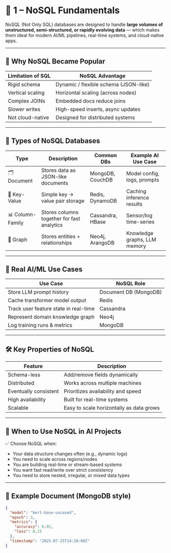# 📘 1 – NoSQL Fundamentals

NoSQL (Not Only SQL) databases are designed to handle **large volumes of unstructured, semi-structured, or rapidly evolving data** — which makes them ideal for modern AI/ML pipelines, real-time systems, and cloud-native apps.

---

## 🚀 Why NoSQL Became Popular

| Limitation of SQL | NoSQL Advantage |
|--------------------|------------------|
| Rigid schema        | Dynamic / flexible schema (JSON-like) |
| Vertical scaling    | Horizontal scaling (across nodes) |
| Complex JOINs       | Embedded docs reduce joins |
| Slower writes       | High-speed inserts, async updates |
| Not cloud-native    | Designed for distributed systems |

---

## 🔢 Types of NoSQL Databases

| Type | Description | Common DBs | Example AI Use Case |
|------|-------------|------------|----------------------|
| 🗂️ Document | Stores data as JSON-like documents | MongoDB, CouchDB | Model config, logs, prompts |
| 🔑 Key-Value | Simple key → value pair storage | Redis, DynamoDB | Caching inference results |
| 📊 Column-Family | Stores columns together for fast analytics | Cassandra, HBase | Sensor/log time-series |
| 🧠 Graph | Stores entities + relationships | Neo4j, ArangoDB | Knowledge graphs, LLM memory |

---

## 🧠 Real AI/ML Use Cases

| Use Case | NoSQL Role |
|----------|------------|
| Store LLM prompt history | Document DB (MongoDB) |
| Cache transformer model output | Redis |
| Track user feature state in real-time | Cassandra |
| Represent domain knowledge graph | Neo4j |
| Log training runs & metrics | MongoDB |

---

## 🛠️ Key Properties of NoSQL

| Feature | Description |
|---------|-------------|
| Schema-less | Add/remove fields dynamically |
| Distributed | Works across multiple machines |
| Eventually consistent | Prioritizes availability and speed |
| High availability | Built for real-time systems |
| Scalable | Easy to scale horizontally as data grows |

---

## 📍 When to Use NoSQL in AI Projects

✅ Choose NoSQL when:
- Your data structure changes often (e.g., dynamic logs)
- You need to scale across regions/nodes
- You are building real-time or stream-based systems
- You want fast read/write over strict consistency
- You need to store nested, irregular, or mixed data types

---

## 🧬 Example Document (MongoDB style)

```json
{
  "model": "bert-base-uncased",
  "epoch": 3,
  "metrics": {
    "accuracy": 0.92,
    "loss": 0.15
  },
  "timestamp": "2025-07-25T14:20:00Z"
}